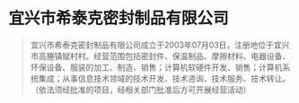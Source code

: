 # 宜兴市希泰克密封制品有限公司

> 宜兴市希泰克密封制品有限公司成立于2003年07月03日，注册地位于宜兴市高塍镇赋村村。经营范围包括密封件、保温制品、摩擦材料、电器设备、环保设备、服装的加工、制造、销售；计算机软硬件开发、销售；计算机系统集成；从事信息技术领域的技术开发、技术咨询、技术服务、技术转让。（依法须经批准的项目，经相关部门批准后方可开展经营活动）
